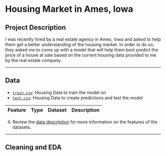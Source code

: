 # Housing Market in Ames, Iowa


## Project Description

I was recently hired by a real estate agency in Ames, Iowa and asked to help them get a better understanding of the housing market. In order to do so, they asked me to come up with a model that will help them best predict the price of a house at sale based on the current housing data provided to me by the real estate company.

---
## Data

* [`train.csv`](./datasets/train.csv): Housing Data to train the model on
* [`test.csv`](./datasets/test.csv): Housing Data to create predictions and test the model

|Feature|Type|Dataset|Description|
|---|---|---|---|


4. Review the [data description](http://jse.amstat.org/v19n3/decock/DataDocumentation.txt) for more information on the features of the datasets.

---
## Cleaning and EDA
